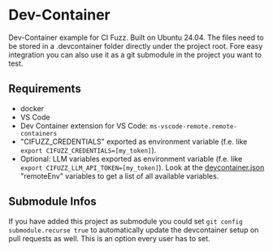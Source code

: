 # Dev-Container

Dev-Container example for CI Fuzz. Built on Ubuntu 24.04. The files need to be stored in a .devcontainer folder directly under the project root. Fore easy integration you can also use it as a git submodule in the project you want to test.

## Requirements
- docker
- VS Code
- Dev Container extension for VS Code: ```ms-vscode-remote.remote-containers```
- "CIFUZZ_CREDENTIALS" exported as environment variable (f.e. like `export CIFUZZ_CREDENTIALS=[my_token]`).
- Optional: LLM variables exported as environment variable (f.e. like `export CIFUZZ_LLM_API_TOKEN=[my_token]`). Look at the [devcontainer.json](devcontainer.json#L11) "remoteEnv" variables to get a list of all available variables.


## Submodule Infos
If you have added this project as submodule you could set ```git config submodule.recurse true``` to automatically update the devcontainer setup on pull requests as well. This is an option every user has to set.